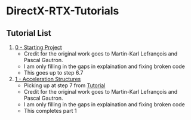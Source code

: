# DirectX-RTX-Tutorials

## Tutorial List
1. [0 - Starting Project](https://github.com/cpyburn/DirectX-RTX-Tutorials/tree/main/0%20-%20Starting%20Project)
    * Credit for the original work goes to Martin-Karl Lefrançois and Pascal Gautron. 
    * I am only filling in the gaps in explaination and fixing broken code
    * This goes up to step 6.7 
2. [1 - Acceleration Structures](https://github.com/cpyburn/DirectX-RTX-Tutorials/tree/main/1%20-%20Acceleration%20Structures)
    * Picking up at step 7 from [Tutorial](https://developer.nvidia.com/rtx/raytracing/dxr/dx12-raytracing-tutorial-part-1)
    * Credit for the original work goes to Martin-Karl Lefrançois and Pascal Gautron. 
    * I am only filling in the gaps in explaination and fixing broken code
    * This completes part 1
